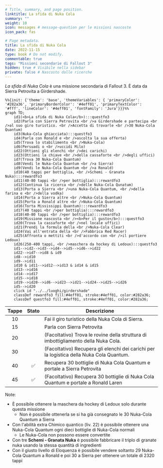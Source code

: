 ```yaml
---
# Title, summary, and page position.
linktitle: La sfida di Nuka Cola
summary: ""
weight: 10
icon: messages # message-question per le missioni nascoste
icon_pack: fas

# Page metadata.
title: La sfida di Nuka Cola
date: 2022-11-15
type: book # Do not modify.
commentable: true
tags: "Missioni secondarie di Fallout 3"
hidden: true # Visibile nella sidebar
private: false # Nascosto dalle ricerche
---
```


*La sfida di Nuka Cola* è una missione secondaria di Fallout 3. È data da Sierra Petrovita a Girdershade.



```mermaid
%%{init: {'theme': 'base', 'themeVariables': { 'primaryColor': '#282a36', 'primaryBorderColor': '#4eff01', 'primaryTextColor': '#fff', 'lineColor': '#4eff01', 'fontFamily': 'Jura'}}}%%
graph TD;
    id1(<b>La sfida di Nuka Cola</b>):::questfo3
    id2(Parla con Sierra Petrovita <br />a Girdershade e partecipa <br />al suo giro turistico. <br />Accetta di trovarle <br />30 Nuka-Cola Quantum)
    id3(Nuka-Cola ghiacciata):::questfo3
    id4(Parla con Ronald e <br />ascolta la sua offerta)
    id5(Trova lo stabilimento <br />Nuka-Cola)
    id6(Persuadi o <br />uccidi Milo)
    id22(Ottieni gli elenchi <br />dei carichi)
    id23(Ottieni la chiave <br />della cassaforte <br />degli uffici)
    id7(Trova 30 Nuka-Cola Quantum) 
    id8(Vendi le Nuka-Cola Quantum <br />a Sierra)
    id9(Vendi le Nuka-Cola Quantum <br />a Ronald)
    id10(40 tappi per bottiglia, <br />Schemi - Granata Nuka):::rewardfo3
    id11(40-80 tappi <br />per bottiglia):::rewardfo3
    id12(Continua la ricerca <br />delle Nuka-Cola Qunatum)
    id13(Porta a Sierra <br />una Nuka-Cola Quantum, <br />della farina e <br />della vodka)
    id14(Porta a Sierra altre <br />Nuka-Cola Quantum)
    id15(Porta a Ronald altre <br />Nuka-Cola Quantum)
    id16(Torta Mississippi Quantum):::rewardfo3
    id17(40 tappi <br />per bottiglia):::rewardfo3 
    id18(40-80 tappi <br />per bottiglia):::rewardfo3
    id19(Missione nascosta <br /><b>Per il gusto</b>):::questfo3
    id20(Trova la cassaforte <br />nel locale uffici)
    id21(Prendi la formula della <br />Nuka-Cola Clear)
    id24(Vai all'entrata della <br />Fabbrica Red Racer)
    id25(Affronta o mettiti <br />d'accordo con <br />il portiere Ledoux)
    id26(250-400 tappi, <br />maschera da hockey di Ledoux):::questfo3
    id1-->id2-->id3-->id4-->id5-->id6-->id22 
    id22-->id7-->id8 & id9
    id8-->id10
    id9-->id11
    id10 & id11-->id12-->id13 & id14 & id15
    id13-->id16
    id14-->id17
    id15-->id18
    id19-->id20-->id6-->id23-->id21-->id24-->id25-->id26
    id5-->id20
    click id "../../luoghi/girdershade"
    classDef rewardfo3 fill:#4eff01, stroke:#4eff01, color:#282a36;
    classDef questfo3 fill:#4eff01, stroke:#4eff01, color:#282a36;
```

| Tappe |       Stato        | Descrizione                                                                              |
| :---: | :----------------: | ---------------------------------------------------------------------------------------- |
|  10   |                    | Fai il giro turistico della Nuka Cola di Sierra.                                         |
|  15   |                    | Parla con Sierra Petrovita                                                               |
|  20   |                    | (Facoltativo) Trova le rovine della struttura di imbottigliamento della Nuka Cola.       |
|  30   |                    | (Facoltativo) Recupera gli elenchi dei carichi per la logistica della Nuka Cola Quantum. |
|  40   |  :white_check_mark:                  | Recupera 30 bottiglie di Nuka Cola Quantum e portale a Sierra Petrovita                  |
|  45   | :white_check_mark: | (Facoltativo) Recupera 30 bottiglie di Nuka Cola Quantum e portale a Ronald Laren        |

Note:
- È possibile ottenere la maschera da hockey di Ledoux solo durante questa missione
  - Non è possibile ottenerla se si ha già consegnato le 30 Nuka-Cola Quantum a Sierra
- Con l'abilità extra Chimico quantico (liv. 22) è possibile ottenere una Nuka-Cola Quantum ogni dieci bottiglie di Nuka-Cola normali
  - Le Nuka-Cola non possono essere convertite
- Con tre **Schemi - Granata Nuka** è possibile fabbricare il triplo di granate nuka usando la stessa quantità di ingredienti
- Con il giusto livello di Eloquenza è possibile vendere soltanto 29 Nuka-Cola Quantum a Ronald e poi 30 a Sierra per ottenere un totale di 2320 tappi